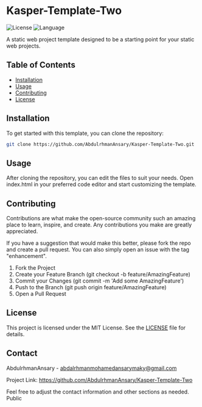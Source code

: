 # Kasper-Template-Two

![License](https://img.shields.io/badge/license-MIT-blue.svg)
![Language](https://img.shields.io/badge/language-HTML-orange.svg)

A static web project template designed to be a starting point for your static web projects.

## Table of Contents

- [Installation](#installation)
- [Usage](#usage)
- [Contributing](#contributing)
- [License](#license)
## Installation

To get started with this template, you can clone the repository:

```bash
git clone https://github.com/AbdulrhmanAnsary/Kasper-Template-Two.git
```

## Usage

After cloning the repository, you can edit the files to suit your needs. Open index.html in your preferred code editor and start customizing the template.

## Contributing

Contributions are what make the open-source community such an amazing place to learn, inspire, and create. Any contributions you make are greatly appreciated.

If you have a suggestion that would make this better, please fork the repo and create a pull request. You can also simply open an issue with the tag "enhancement".

1. Fork the Project
2. Create your Feature Branch (git checkout -b feature/AmazingFeature)
3. Commit your Changes (git commit -m 'Add some AmazingFeature')
4. Push to the Branch (git push origin feature/AmazingFeature)
5. Open a Pull Request

## License

This project is licensed under the MIT License. See the [LICENSE](/LICENSE) file for details.

## Contact

AbdulrhmanAnsary - abdalrhmanmohamedansarymaky@gmail.com

Project Link: https://github.com/AbdulrhmanAnsary/Kasper-Template-Two

Feel free to adjust the contact information and other sections as needed.
Public 
